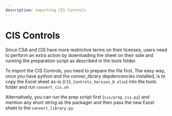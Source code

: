 ```yaml
---
description: importing CIS Controls
---
```


# CIS Controls

Since CSA and CIS have more restrictive terms on their licenses, users need to perform an extra action by downloading the sheet on their side and running the preparation script as described in the tools folder.

To import the CIS Controls, you need to prepare the file first. The easy way, once you have python and the conver\_library depdencencies installed, is to copy the Excel sheet as-is (`CIS_Controls_Version_8.xlsx`) into the tools folder and run `convert_cis.sh`

Alternatively, you can run the prep script first (`cis/prep_cis.py`) and mention any short string as the packager and then pass the new Excel sheet to the `convert_library.py`
